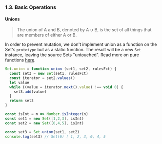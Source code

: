 ### 1.3. Basic Operations

#### Unions

> The union of A and B, denoted by A ∪ B, is the set of all things that are members of either A or B.

In order to prevent mutation, we don't implement union as a function on the Set's `prototype` but as a static function.
The result will be a new `Set` instance, leaving the source Sets "untouched". Read more on pure functions [here](https://en.wikipedia.org/wiki/Pure_function).

```javascript
Set.union = function union (set1, set2, rulesFct) {
  const set3 = new Set(set1, rulesFct)
  const iterator = set2.values()
  let value
  while ((value = iterator.next().value) !== void 0) {
  	set3.add(value)
  }
  return set3
}

const isInt = n => Number.isInteger(n)
const set1 = new Set([1,2,3], isInt)
const set2 = new Set([0,4,5], isInt)

const set3 = Set.union(set1, set2)
console.log(set3) // Set(6) [ 1, 2, 3, 0, 4, 5
```

